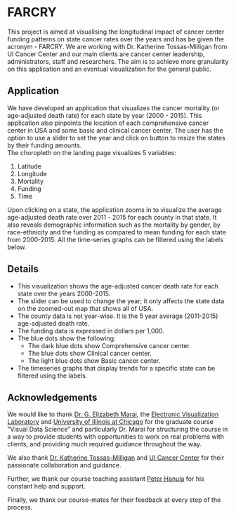 # FARCRY
This project is aimed at visualising the longitudinal impact of cancer center funding patterns on state cancer rates over the years and has be given the acronym - FARCRY. We are working with Dr. Katherine Tossas-Milligan from UI Cancer Center and our main clients are cancer center leadership, administrators, staff and researchers. The aim is to achieve more granularity on this application and an eventual visualization for the general public. 

## Application
We have developed an application that visualizes the cancer mortality (or age-adjusted death rate) for each state by year (2000 - 2015). This application also pinpoints the location of each comprehensive cancer center in USA and some basic and clinical cancer center. The user has the option to use a slider to set the year and click on button to resize the states by their funding amounts.  
The choropleth on the landing page visualizes 5 variables:
1. Latitude
2. Longitude
3. Mortality
4. Funding
5. Time

Upon clicking on a state, the application zooms in to visualize the average age-adjusted death rate over 2011 - 2015 for each county in that state. It also reveals demographic information such as the mortality by gender, by race-ethnicity and the funding as compared to mean funding for each state from 2000-2015. All the time-series graphs can be filtered using the labels below.

## Details 
* This visualization shows the age-adjusted cancer death rate for each state over the years 2000-2015.
* The slider can be used to change the year; it only affects the state data on the zoomed-out map that shows all of USA.
* The county data is not year-wise. It is the 5 year average (2011-2015) age-adjusted death rate.
* The funding data is expressed in dollars per 1,000.
* The blue dots show the following:
  * The dark blue dots show Comprehensive cancer center.
  * The blue dots show Clinical cancer center.
  * The light blue dots show Basic cancer center.
* The timeseries graphs that display trends for a specific state can be filtered using the labels.

## Acknowledgements
We would like to thank [Dr. G. Elizabeth Marai](https://www.evl.uic.edu/marai/), the [Electronic Visualization Laboratory](https://www.evl.uic.edu/) and [University of Illinois at Chicago](https://www.uic.edu/) for the graduate course “Visual Data Science” and particularly Dr. Marai for structuring the course in a way to provide students with opportunities to work on real problems with clients, and providing much required guidance throughout the way. 

We also thank [Dr. Katherine Tossas-Milligan](https://www.linkedin.com/in/katherinetossasmilligan/) and [UI Cancer Center](https://cancer.uillinois.edu/) for their passionate collaboration and guidance.   

Further, we thank our course teaching assistant [Peter Hanula](https://www.evl.uic.edu/entry.php?id=2251) for his constant help and support.  

Finally, we thank our course-mates for their feedback at every step of the process.  
